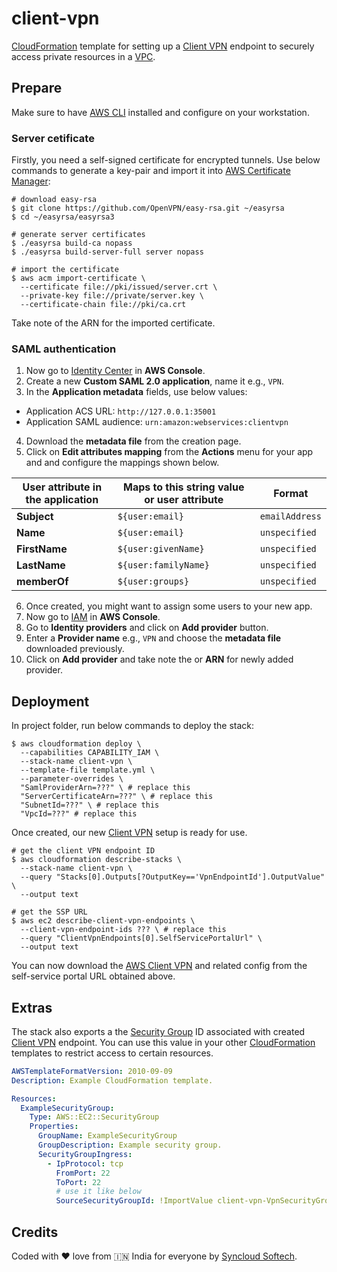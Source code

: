 # client-vpn

[CloudFormation](https://aws.amazon.com/cloudformation/) template for setting up a [Client VPN](https://aws.amazon.com/vpn/) endpoint to securely access private resources in a [VPC](https://aws.amazon.com/vpc/).

## Prepare

Make sure to have [AWS CLI](https://aws.amazon.com/cli/) installed and configure on your workstation.

### Server cetificate

Firstly, you need a self-signed certificate for encrypted tunnels.
Use below commands to generate a key-pair and import it into [AWS Certificate Manager](https://aws.amazon.com/certificate-manager/):

```shell
# download easy-rsa
$ git clone https://github.com/OpenVPN/easy-rsa.git ~/easyrsa
$ cd ~/easyrsa/easyrsa3

# generate server certificates
$ ./easyrsa build-ca nopass
$ ./easyrsa build-server-full server nopass

# import the certificate
$ aws acm import-certificate \
  --certificate file://pki/issued/server.crt \
  --private-key file://private/server.key \
  --certificate-chain file://pki/ca.crt
```

Take note of the ARN for the imported certificate.

### SAML authentication

1. Now go to [Identity Center](https://aws.amazon.com/iam/identity-center/) in **AWS Console**.
2. Create a new **Custom SAML 2.0 application**, name it e.g., `VPN`.
3. In the **Application metadata** fields, use below values:
  - Application ACS URL: `http://127.0.0.1:35001`
  - Application SAML audience: `urn:amazon:webservices:clientvpn`
4. Download the **metadata file** from the creation page.
5. Click on **Edit attributes mapping** from the **Actions** menu for your app and and configure the mappings shown below.

| User attribute in the application | Maps to this string value or user attribute | Format         |
| --------------------------------- | ------------------------------------------- | -------------- |
| **Subject**                       | `${user:email}`                             | `emailAddress` |
| **Name**                          | `${user:email}`                             | `unspecified`  |
| **FirstName**                     | `${user:givenName}`                         | `unspecified`  |
| **LastName**                      | `${user:familyName}`                        | `unspecified`  |
| **memberOf**                      | `${user:groups}`                            | `unspecified`  |

6. Once created, you might want to assign some users to your new app.
7. Now go to [IAM](https://aws.amazon.com/iam/) in **AWS Console**.
8. Go to **Identity providers** and click on **Add provider** button.
9. Enter a **Provider name** e.g., `VPN` and choose the **metadata file** downloaded previously.
10. Click on **Add provider** and take note the or **ARN** for newly added provider.

## Deployment

In project folder, run below commands to deploy the stack:

```shell
$ aws cloudformation deploy \
  --capabilities CAPABILITY_IAM \
  --stack-name client-vpn \
  --template-file template.yml \
  --parameter-overrides \
  "SamlProviderArn=???" \ # replace this
  "ServerCertificateArn=???" \ # replace this
  "SubnetId=???" \ # replace this
  "VpcId=???" # replace this
```

Once created, our new [Client VPN](https://aws.amazon.com/vpn/) setup is ready for use. 

```shell
# get the client VPN endpoint ID
$ aws cloudformation describe-stacks \
  --stack-name client-vpn \
  --query "Stacks[0].Outputs[?OutputKey=='VpnEndpointId'].OutputValue" \
  --output text

# get the SSP URL
$ aws ec2 describe-client-vpn-endpoints \
  --client-vpn-endpoint-ids ??? \ # replace this
  --query "ClientVpnEndpoints[0].SelfServicePortalUrl" \
  --output text
```

You can now download the [AWS Client VPN](https://aws.amazon.com/vpn/client-vpn-download/) and related config from the self-service portal URL obtained above.

## Extras

The stack also exports a the [Security Group](https://docs.aws.amazon.com/managedservices/latest/userguide/about-security-groups.html) ID associated with created [Client VPN](https://aws.amazon.com/vpn/) endpoint. You can use this value in your other [CloudFormation](https://aws.amazon.com/cloudformation/) templates to restrict access to certain resources.

```yml
AWSTemplateFormatVersion: 2010-09-09
Description: Example CloudFormation template.

Resources:
  ExampleSecurityGroup:
    Type: AWS::EC2::SecurityGroup
    Properties:
      GroupName: ExampleSecurityGroup
      GroupDescription: Example security group.
      SecurityGroupIngress:
        - IpProtocol: tcp
          FromPort: 22
          ToPort: 22
          # use it like below
          SourceSecurityGroupId: !ImportValue client-vpn-VpnSecurityGroupId
```

## Credits

Coded with ❤️ love from 🇮🇳 India for everyone by [Syncloud Softech](https://syncloudsoftech.com/).
